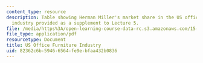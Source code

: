 ```yaml
---
content_type: resource
description: Table showing Herman Miller's market share in the US office furniture
  industry provided as a supplement to Lecture 5.
file: /media/https%3A/open-learning-course-data-rc.s3.amazonaws.com/15-992-s-lab-laboratory-for-sustainable-business-spring-2008/82362c6b59466564fe9ebfaa432b0836_class_5.pdf
file_type: application/pdf
resourcetype: Document
title: US Office Furniture Industry
uid: 82362c6b-5946-6564-fe9e-bfaa432b0836
---
```

